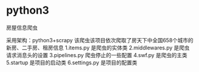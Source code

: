 # python3
房屋信息爬虫

采用架构：python3+scrapy
该爬虫该项目依次爬取了房天下中全国658个城市的新房、二手房、租房信息
1.items.py 是爬虫的实体类
2.middlewares.py 是爬虫请求消息头的设置
3.pipelines.py  爬虫停止的一些配置
4.swf.py 是爬虫的主类
5.startup 是项目的启动类
6.settings.py 是项目的配置类
